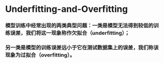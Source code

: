 # Underfitting-and-Overfitting

### 模型训练中经常出现的两类典型问题：一类是模型无法得到较低的训练误差，我们将这一现象称作欠拟合（underfitting）；
### 另一类是模型的训练误差远小于它在测试数据集上的误差，我们称该现象为过拟合（overfitting）。
